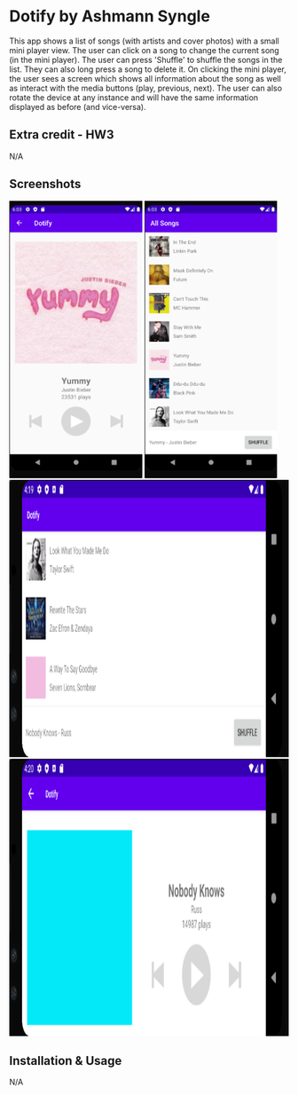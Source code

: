 # Dotify by Ashmann Syngle

This app shows a list of songs (with artists and cover photos) with a small mini player view. The user can click on a song to change the current song (in the mini player). The user can press 'Shuffle' to shuffle the songs in the list. They can also long press a song to delete it. On clicking the mini player, the user sees a screen which shows all information about the song as well as interact with the media buttons (play, previous, next). The user can also rotate the device at any instance and will have the same information displayed as before (and vice-versa).

## Extra credit - HW3
N/A

## Screenshots
<img src="./screenshot2.png" alt="Screenshot of home screen" height="500" />
<img src="./screenshot3.png" alt="Screenshot of song view" height="500" />
<img src="./screenshot4.png" alt="Screenshot of rotated home screen" height="500" />
<img src="./screenshot5.png" alt="Screenshot of rotated song view" height="500" />


## Installation & Usage
N/A 